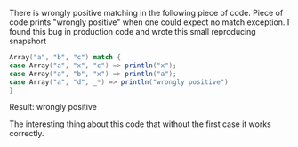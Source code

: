 There is wrongly positive matching in the following piece of code. Piece of code prints "wrongly positive" when one could expect no match exception. 
I found this bug in production code and wrote this small reproducing snapshort

```scala
Array("a", "b", "c") match {
case Array("a", "x", "c") => println("x"); 
case Array("a", "b", "x") => println("a"); 
case Array("a", "d", _*) => println("wrongly positive")
}
```

Result: wrongly positive

The interesting thing about this code that without the first case it works correctly.
